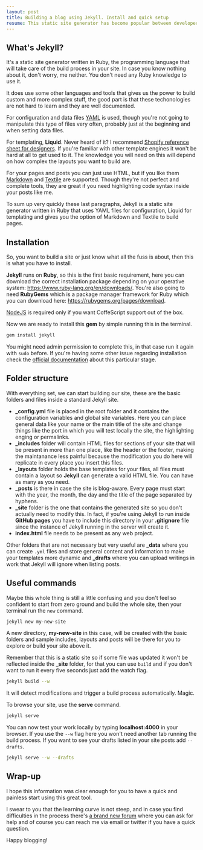 ```yaml
---
layout: post
title: Building a blog using Jekyll. Install and quick setup
resume: This static site generator has become popular between developers because of its simplicity and the fact that runs in GitHub pages, a place in the web we the developers feel confortable working in. In this first post, I'm going to explain really quick what you need to install it and the essential commands to start using it.
---
```


## What's Jekyll?

It's a static site generator written in Ruby, the programming language that will take care of the build process in your site. In case you know nothing about it, don't worry, me neither. You don't need any Ruby knowledge to use it.

It does use some other languages and tools that gives us the power to build custom and more complex stuff, the good part is that these techonologies are not hard to learn and they are well documented.

For configuration and data files <a href="https://en.wikipedia.org/?title=YAML" target="_blank">YAML</a> is used, though you're not going to manipulate this type of files very often, probably just at the beginning and when setting data files.

For templating, **Liquid**. Never heard of it? I recommend <a href="https://github.com/Shopify/liquid/wiki/Liquid-for-Designers" target="_blank">Shopify reference sheet for designers</a>. If you're familiar with other template engines it won't be hard at all to get used to it. The knowledge you will need on this will depend on how complex the layouts you want to build are.

For your pages and posts you can just use HTML, but if you like them <a href="https://guides.github.com/features/mastering-markdown/" target="_blank">Markdown</a> and <a href="https://gist.github.com/LeRoove/1536449" target="_blank">Textile</a> are supported. Though they're not perfect and complete tools, they are great if you need highlighting code syntax inside your posts like me.

To sum up very quickly these last paragraphs, Jekyll is a static site generator written in Ruby that uses YAML files for configuration, Liquid for templating and gives you the option of Markdown and Textile to build pages.


## Installation

So, you want to build a site or just know what all the fuss is about, then this is what you have to install.

**Jekyll** runs on **Ruby**, so this is the first basic requirement, here you can download the correct installation package depending on your operative system: <a href="https://www.ruby-lang.org/en/downloads/" target="_blank">https://www.ruby-lang.org/en/downloads/</a>. You're also going to need **RubyGems** which is a package manager framework for Ruby which you can download here: <a href="https://rubygems.org/pages/download" target="_blank">https://rubygems.org/pages/download</a>.

<a href="www.nodejs.org" target="_blank">NodeJS</a> is required only if you want CoffeScript support out of the box.

Now we are ready to install this **gem** by simple running this in the terminal.

```bash
gem install jekyll
```

You might need admin permission to complete this, in that case run it again with ```sudo``` before. If you're having some other issue regarding installation check the <a href="http://jekyllrb.com/docs/installation/" target="_blank">official documentation</a> about this particular stage.


## Folder structure

With everything set, we can start building our site, these are the basic folders and files inside a standard Jekyll site.

- **_config.yml** file is placed in the root folder and it contains the configuration variables and global site variables. Here you can place general data like your name or the main title of the site and change things like the port in which you will test locally the site, the highlighting enging or permalinks.
- **_includes** folder will contain HTML files for sections of your site that will be present in more than one place, like the header or the footer, making the maintanance less painful because the modification you do here will replicate in every place you insert this files.
- **_layouts** folder holds the base templates for your files, all files must contain a layout so **Jekyll** can generate a valid HTML file. You can have as many as you need.
- **_posts** is there in case the site is blog-aware. Every page must start with the year, the month, the day and the title of the page separated by hyphens.
- **_site** folder is the one that contains the generated site so you don't actually need to modify this. In fact, if you're using Jekyll to run inside **GitHub pages** you have to include this directory in your **.gitignore** file since the instance of Jekyll running in the server will create it.
- **index.html** file needs to be present as any web project.

Other folders that are not necessary but very useful are **_data** where you can create ```.yml``` files and store general content and information to make your templates more dynamic and **_drafts** where you can upload writings in work that Jekyll will ignore when listing posts.


## Useful commands

Maybe this whole thing is still a little confusing and you don't feel so confident to start from zero ground and build the whole site, then your terminal run the ```new``` command.

```bash
jekyll new my-new-site
```

A new directory, **my-new-site** in this case, will be created with the basic folders and sample includes, layouts and posts will be there for you to explore or build your site above it.

Remember that this is a static site so if some file was updated it won't be reflected inside the **_site** folder, for that you can use ```build``` and if you don't want to run it every five seconds just add the watch flag.

```bash
jekyll build --w
```

It will detect modifications and trigger a build process automatically. Magic.

To browse your site, use the **serve** command.

```bash
jekyll serve
```

You can now test your work locally by typing **localhost:4000** in your browser. If you use the ```--w``` flag here you won't need another tab running the build process. If you want to see your drafts listed in your site posts add ```--drafts```.

```bash
jekyll serve --w --drafts
```

## Wrap-up

I hope this information was clear enough for you to have a quick and painless start using this great tool.

I swear to you that the learning curve is not steep, and in case you find difficulties in the process there's <a href="https://talk.jekyllrb.com" target="_blank">a brand new forum</a> where you can ask for help and of course you can reach me via email or twitter if you have a quick question.

Happy blogging!
